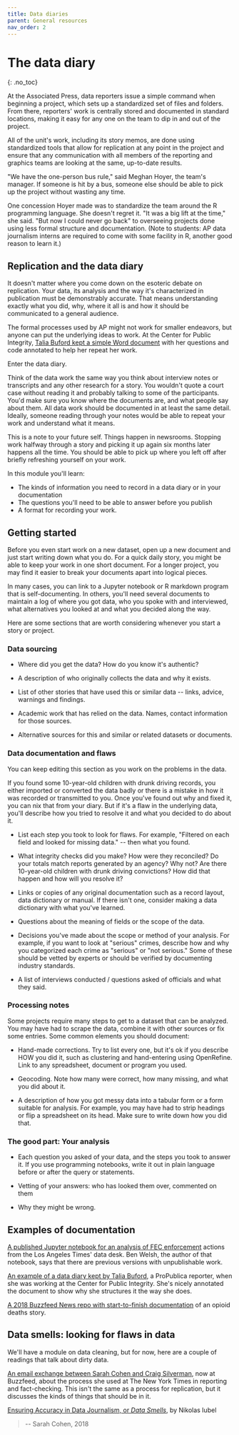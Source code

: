 ```yaml
---
title: Data diaries
parent: General resources
nav_order: 2
---
```



# The data diary
{: .no_toc}


At the Associated Press, data reporters issue a simple command when beginning a project, which sets up a standardized set of files and folders. From there, reporters' work is centrally stored and documented in standard locations, making it easy for any one on the team to dip in and out of the project.

All of the unit's work, including its story memos, are done using standardized tools that allow for replication at any point in the project and ensure that any communication with all members of the reporting and graphics teams are looking at the same, up-to-date results.

"We have the one-person bus rule," said Meghan Hoyer, the team's manager. If someone is hit by a bus, someone else should be able to pick up the project without wasting any time.

One concession Hoyer made was to standardize the team around the R programming language. She doesn't regret it. "It was a big lift at the time," she said. "But now I could never go back" to overseeing projects done using less formal structure and documentation. (Note to students: AP data journalism interns are required to come with some facility in R, another good reason to learn it.)

## Replication and the data diary
It doesn't matter where you come down on the esoteric debate on replication. Your data, its analysis and the way it's characterized in publication must be demonstrably accurate. That means understanding exactly what you did, why, where it all is and how it should be communicated to a general audience.

The formal processes used by AP might not work for smaller endeavors, but anyone can put the underlying ideas to work. At the Center for Public Integrity, [Talia Buford kept a simple Word document]({{site.baseurl}}/assets/docs/TB_Data_Diary.pdf) with her questions and code annotated to help her repeat her work.

Enter the data diary.

Think of the data work the same way you think about interview notes or transcripts and any other research for a story. You wouldn't quote a court case without reading it and probably talking to some of the participants. You'd make sure you know where the documents are, and what people say about them. All data work should be documented in at least the same detail. Ideally, someone reading through your notes would be able to repeat your work and understand what it means.

 This is a note to your future self. Things happen in newsrooms. Stopping work halfway through a story and picking it up again six months later happens all the time. You should be able to pick up where you left off after briefly refreshing yourself on your work.

In this module you'll learn:

* The kinds of information you need to record in a data diary or in your documentation
* The questions you'll need to be able to answer before you publish
* A format for recording your work.

## Getting started

Before you even start work on a new dataset, open up a new document and just start writing down what you do. For a quick daily story, you might be able to keep your work in one short document. For a longer project, you may find it easier to break your documents apart into logical pieces.

In many cases, you can link to a Jupyter notebook or R markdown program that is self-documenting.  In others, you'll need several documents to maintain a log of where you got data, who you spoke with and interviewed, what alternatives you looked at and what you decided along the way.

Here are some sections that are worth considering whenever you start a story or project.

### Data sourcing

* Where did you get the data? How do you know it's authentic?

* A description of who originally collects the data and why it exists.

* List of other stories that have used this or similar data -- links, advice, warnings and findings.

* Academic work that has relied on the data. Names, contact information for those sources.

* Alternative sources for this and similar or related datasets or documents.

### Data documentation and  flaws

You can keep editing this section as you work on the problems in the data.

If you found some 10-year-old children with drunk driving records, you either imported or converted the data badly or there is a mistake in how it was recorded or transmitted to you. Once you've found out why and fixed it, you can nix that from your diary. But if it's a flaw in the underlying data, you'll describe how you tried to resolve it and what you decided to do about it.

* List each step you took to look for flaws. For example, "Filtered on each field and looked for missing data." -- then what you found.

* What integrity checks did you make? How were they reconciled? Do your totals match reports generated by an agency? Why not? Are there 10-year-old children with drunk driving convictions? How did that happen and how will you resolve it?

* Links or copies of any original documentation such as a record layout, data dictionary or manual. If there isn't one, consider making a data dictionary with what you've learned.

* Questions about the meaning of fields or the scope of the data.

* Decisions you've made about the scope or method of your analysis. For example, if you want to look at "serious" crimes, describe how and why you categorized each crime as "serious" or "not serious." Some of these should be vetted by experts or should be verified by documenting industry standards.

* A list of interviews conducted / questions asked of officials and what they said.

### Processing notes

Some projects require many steps to get to a dataset that can be analyzed. You may have had to scrape the data, combine it with other sources or fix some entries. Some common elements you should document:

* Hand-made corrections. Try to list every one, but it's ok if you describe HOW you did it, such as clustering and hand-entering using OpenRefine. Link to any spreadsheet, document or program you used.

* Geocoding. Note how many were correct, how many missing, and what you did about it.

* A description of how you got messy data into a tabular form or a form suitable for analysis. For example, you may have had to strip headings or flip a spreadsheet on its head. Make sure to write down how you did that.

### The good part: Your analysis

 * Each question you asked of your data, and the steps you took to answer it. If you use programming notebooks, write it out in plain language before or after the query or statements.

 * Vetting of your answers: who has looked them over, commented on them

 * Why they might be wrong.

## Examples of documentation  

[A published Jupyter notebook for an analysis of FEC enforcement](http://nbviewer.jupyter.org/github/datadesk/ferc-enforcement-analysis/blob/master/02_analyze.ipynb) actions from the Los Angeles Times' data desk.  Ben Welsh, the author of that notebook, says that there are previous versions with unpublishable work.

[An example of a data diary kept by Talia Buford]({{site.baseurl}}/assets/docs/TB_Data_Diary.pdf), a ProPublica reporter, when she was working at the Center for Public Integrity. She's nicely annotated the document to show why she structures it the way she does.

[A 2018 Buzzfeed News repo with start-to-finish documentation](https://github.com/BuzzFeedNews/2018-05-fentanyl-and-cocaine-overdose-deaths) of an opioid deaths story.


## Data smells: looking for flaws in data

We'll have a  module on data cleaning, but for now, here are a couple of readings that talk about dirty data.

[An email exchange between Sarah Cohen and Craig Silverman]({{site.baseurl}}/assets/docs/bulletproof), now at Buzzfeed, about the process she used at The New York Times in reporting and fact-checking. This isn't the same as a process for replication, but it discusses the kinds of things that should be in it.

[Ensuring Accuracy in Data Journalism, or *Data Smells*](https://github.com/nikeiubel/data-smells/wiki/Ensuring-Accuracy-in-Data-Journalism), by Nikolas Iubel

> -- Sarah Cohen, 2018
